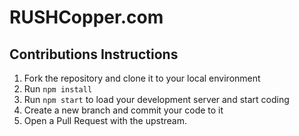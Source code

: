 # RUSHCopper.com

## Contributions Instructions

1. Fork the repository and clone it to your local environment
2. Run `npm install`
3. Run `npm start` to load your development server and start coding
4. Create a new branch and commit your code to it
5. Open a Pull Request with the upstream.
